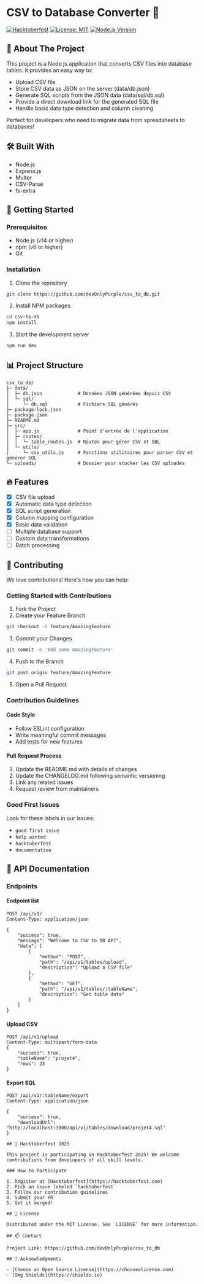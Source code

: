 # CSV to Database Converter 🚀

[![Hacktoberfest](https://img.shields.io/badge/Hacktoberfest-2025-brightgreen)](https://hacktoberfest.com)
[![License: MIT](https://img.shields.io/badge/License-MIT-yellow.svg)](https://opensource.org/licenses/MIT)
[![Node.js Version](https://img.shields.io/badge/node-%3E%3D14.0.0-brightgreen)](https://nodejs.org/)

## 📖 About The Project

This project is a Node.js application that converts CSV files into database tables. It provides an easy way to:

- Upload CSV file
- Store CSV data as JSON on the server (data/db.json)
- Generate SQL scripts from the JSON data (data/sql/db.sql)
- Provide a direct download link for the generated SQL file
- Handle basic data type detection and column cleaning

Perfect for developers who need to migrate data from spreadsheets to databases!

## 🛠️ Built With

- Node.js
- Express.js
- Multer
- CSV-Parse
- fs-extra
<!-- - Jest (for testing) -->

## 🚀 Getting Started

### Prerequisites

- Node.js (v14 or higher)
- npm (v6 or higher)
- Git

### Installation

1. Clone the repository

```bash
git clone https://github.com/devOnlyPurple/csv_to_db.git
```

2. Install NPM packages

```bash
cd csv-to-db
npm install
```

3. Start the development server

```bash
npm run dev
```

## 📊 Project Structure

```
csv_to_db/
├─ data/
│  ├─ db.json             # Données JSON générées depuis CSV
│  └─ sql/
│     └─ db.sql           # Fichiers SQL générés
├─ package-lock.json
├─ package.json
├─ README.md
├─ src/
│  ├─ app.js              # Point d’entrée de l’application
│  ├─ routes/
│  │  └─ table_routes.js  # Routes pour gérer CSV et SQL
│  └─ utils/
│     └─ csv_utils.js     # Fonctions utilitaires pour parser CSV et générer SQL
└─ uploads/               # Dossier pour stocker les CSV uploadés

```

## 🔥 Features

- [x] CSV file upload
- [x] Automatic data type detection
- [x] SQL script generation
- [x] Column mapping configuration
- [x] Basic data validation
- [ ] Multiple database support
- [ ] Custom data transformations
- [ ] Batch processing

## 🤝 Contributing

We love contributions! Here's how you can help:

### Getting Started with Contributions

1. Fork the Project
2. Create your Feature Branch

```bash
git checkout -b feature/AmazingFeature
```

3. Commit your Changes

```bash
git commit -m 'Add some AmazingFeature'
```

4. Push to the Branch

```bash
git push origin feature/AmazingFeature
```

5. Open a Pull Request

### Contribution Guidelines

#### Code Style

- Follow ESLint configuration
- Write meaningful commit messages
- Add tests for new features

#### Pull Request Process

1. Update the README.md with details of changes
2. Update the CHANGELOG.md following semantic versioning
3. Link any related issues
4. Request review from maintainers

### Good First Issues

Look for these labels in our issues:

- `good first issue`
- `help wanted`
- `hacktoberfest`
- `documentation`

## 📝 API Documentation

### Endpoints

#### Endpoint list

```
POST /api/v1/
Content-Type: application/json

{
    "success": true,
    "message": "Welcome to CSV to DB API",
    "data": [
        {
            "method": "POST",
            "path": "/api/v1/tables/upload",
            "description": "Upload a CSV file"
        },
        {
            "method": "GET",
            "path": "/api/v1/tables/:tableName",
            "description": "Get table data"
        }
    ]
}
```

#### Upload CSV

```
POST /api/v1/upload
Content-Type: multipart/form-data
{
    "success": true,
    "tableName": "projet4",
    "rows": 23
}
```

#### Export SQL

```
POST /api/v1/:tableName/export
Content-Type: application/json

{
    "success": true,
    "downloadUrl": "http://localhost:3000/api/v1/tables/download/projet4.sql"
}
```

```
## 🎯 Hacktoberfest 2025

This project is participating in Hacktoberfest 2025! We welcome contributions from developers of all skill levels.

### How to Participate

1. Register at [Hacktoberfest](https://hacktoberfest.com)
2. Pick an issue labeled `hacktoberfest`
3. Follow our contribution guidelines
4. Submit your PR
5. Get it merged!

## 📄 License

Distributed under the MIT License. See `LICENSE` for more information.

## 📫 Contact

Project Link: https://github.com/devOnlyPurple/csv_to_db

## 🙏 Acknowledgments

- [Choose an Open Source License](https://choosealicense.com)
- [Img Shields](https://shields.io)
```
